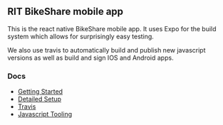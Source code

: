 ## RIT BikeShare mobile app
This is the react native BikeShare mobile app.
It uses Expo for the build system which allows for surprisingly easy testing.

We also use travis to automatically build and publish new javascript versions as well as build and sign IOS and Android apps.

### Docs
- [Getting Started](.docs/getting-started.md)
- [Detailed Setup](.docs/setup.md)
- [Travis](.docs/travis.md)
- [Javascript Tooling](.docs/tooling.md)
